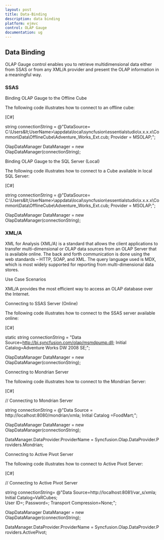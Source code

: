 ```yaml
---
layout: post
title: Data-Binding
description: data binding
platform: ejmvc
control: OLAP Gauge
documentation: ug
---
```


## Data Binding

OLAP Gauge control enables you to retrieve multidimensional data either from SSAS or from any XML/A provider and present the OLAP information in a meaningful way.

### SSAS

Binding OLAP Gauge to the Offline Cube

The following code illustrates how to connect to an offline cube:



[C#]

string connectionString = @"DataSource= C:\Users\&lt;UserName&gt;\appdata\local\syncfusion\essentialstudio\x.x.x.x\Common\Data\OfflineCube\Adventure_Works_Ext.cub; Provider = MSOLAP;";

OlapDataManager DataManager = new OlapDataManager(connectionString);

Binding OLAP Gauge to the SQL Server (Local)

The following code illustrates how to connect to a Cube available in local SQL Server:



[C#]

string connectionString = @"DataSource= C:\Users\&lt;UserName&gt;\appdata\local\syncfusion\essentialstudio\x.x.x.x\Common\Data\OfflineCube\Adventure_Works_Ext.cub; Provider = MSOLAP;";

OlapDataManager DataManager = new OlapDataManager(connectionString);

### XML/A

XML for Analysis (XML/A) is a standard that allows the client applications to transfer multi-dimensional or OLAP data sources from an OLAP Server that is available online. The back and forth communication is done using the web standards – HTTP, SOAP, and XML. The query language used is MDX, which is most widely supported for reporting from multi-dimensional data stores.

Use Case Scenarios

XML/A provides the most efficient way to access an OLAP database over the Internet.

Connecting to SSAS Server (Online)

The following code illustrates how to connect to the SSAS server available online:



[C#]

static string connectionString = "Data Source=http://bi.syncfusion.com/olap/msmdpump.dll; Initial Catalog=Adventure Works DW 2008 SE;";   

OlapDataManager DataManager = new OlapDataManager(connectionString);

Connecting to Mondrian Server

The following code illustrates how to connect to the Mondrian Server:



[C#]

// Connecting to Mondrian Server

string connectionString = @"Data Source = http://localhost:8080/mondrian/xmla; Initial Catalog =FoodMart;";

OlapDataManager DataManager = new OlapDataManager(connectionString);

DataManager.DataProvider.ProviderName = Syncfusion.Olap.DataProvider.Providers.Mondrian; 

Connecting to Active Pivot Server

The following code illustrates how to connect to Active Pivot Server:



[C#]

// Connecting to Active Pivot Server

string connectionString= @"Data Source=http://localhost:8081/var_s/xmla;  Initial Catalog=VaRCubes; User ID=; Password=; Transport Compression=None;";

OlapDataManager DataManager = new OlapDataManager(connectionString);

DataManager.DataProvider.ProviderName = Syncfusion.Olap.DataProvider.Providers.ActivePivot;



